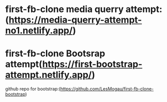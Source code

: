 # first-fb-clone media querry attempt: (https://media-querry-attempt-no1.netlify.app/)
# first-fb-clone Bootsrap attempt(https://first-bootstrap-attempt.netlify.app/)
 github repo for bootstrap:(https://github.com/LesMogau/first-fb-clone-bootstrap)
